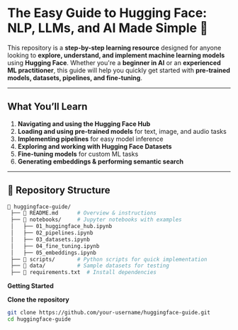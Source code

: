 # The Easy Guide to Hugging Face: NLP, LLMs, and AI Made Simple 🚀

This repository is a **step-by-step learning resource** designed for anyone looking to **explore, understand, and implement machine learning models** using **Hugging Face**. Whether you're a **beginner in AI** or an **experienced ML practitioner**, this guide will help you quickly get started with **pre-trained models, datasets, pipelines, and fine-tuning**.  

---

##  What You’ll Learn
1. **Navigating and using the Hugging Face Hub** 
2. **Loading and using pre-trained models** for text, image, and audio tasks 
3. **Implementing pipelines** for easy model inference 
4. **Exploring and working with Hugging Face Datasets** 
5. **Fine-tuning models** for custom ML tasks 
6. **Generating embeddings & performing semantic search** 

---

## 📂 Repository Structure

```bash
📂 huggingface-guide/
 ├── 📄 README.md      # Overview & instructions  
 ├── 📁 notebooks/     # Jupyter notebooks with examples  
 │   ├── 01_huggingface_hub.ipynb  
 │   ├── 02_pipelines.ipynb  
 │   ├── 03_datasets.ipynb  
 │   ├── 04_fine_tuning.ipynb  
 │   ├── 05_embeddings.ipynb  
 ├── 📁 scripts/       # Python scripts for quick implementation  
 ├── 📁 data/          # Sample datasets for testing  
 ├── 📄 requirements.txt  # Install dependencies  
```

**Getting Started**


**Clone the repository**

``` bash
git clone https://github.com/your-username/huggingface-guide.git
cd huggingface-guide
```
